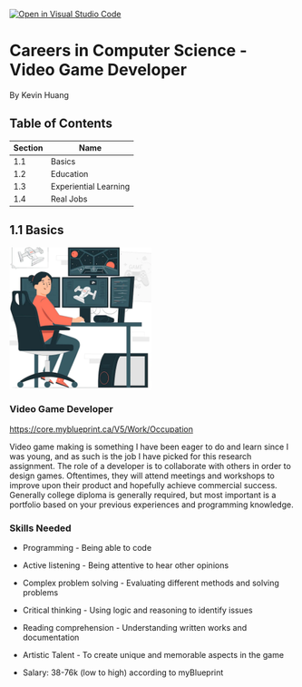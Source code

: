 [![Open in Visual Studio Code](https://classroom.github.com/assets/open-in-vscode-c66648af7eb3fe8bc4f294546bfd86ef473780cde1dea487d3c4ff354943c9ae.svg)](https://classroom.github.com/online_ide?assignment_repo_id=8878124&assignment_repo_type=AssignmentRepo)
# Careers in Computer Science - Video Game Developer
By Kevin Huang







## Table of Contents

| Section  | Name  |
|---|---|
| 1.1  | Basics  |
| 1.2  | Education  |
| 1.3  | Experiential Learning  |
| 1.4  | Real Jobs  |




## 1.1 Basics

<img src = "gamedeveloper_image.PNG"  width = "250"  height = "250">
 
### Video Game Developer
https://core.myblueprint.ca/V5/Work/Occupation  


Video game making is something I have been eager to do and learn since I was young, and as such is the job I have picked for this research assignment. The role of a developer is to collaborate with others in order to design games. Oftentimes, they will attend meetings and workshops to improve upon their product and hopefully achieve commercial success. Generally college diploma is generally required, but most important is a portfolio based on your previous experiences and programming knowledge.  



### Skills Needed
* Programming - Being able to code
* Active listening - Being attentive to hear other opinions
* Complex problem solving - Evaluating different methods and solving problems
* Critical thinking - Using logic and reasoning to identify issues
* Reading comprehension - Understanding written works and documentation
* Artistic Talent - To create unique and memorable aspects in the game

* Salary: 38-76k (low to high) according to myBlueprint
